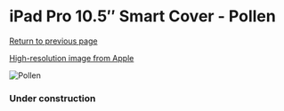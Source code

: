 # iPad Pro 10.5″ Smart Cover - Pollen

[Return to previous page](/ipad_pro105)

[High-resolution image from Apple](https://store.storeimages.cdn-apple.com/8756/as-images.apple.com/is/MQ4V2?wid=4500&hei=4500&fmt=png)

<div style="width: 384px"><img src="/everyphone/MQ4V2.png" alt="Pollen"></div>

### Under construction
